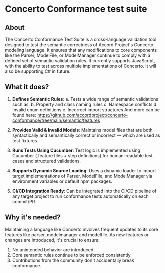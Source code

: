 # Concerto Conformance test suite
## About
The Concerto Conformance Test Suite is a cross-language validation tool designed to test the semantic correctness of Accord Project's Concerto modeling language. It ensures that any modifications to core components like the Parser, ModelFile, or ModelManager continue to comply with a defined set of semantic validation rules.
It currently supports JavaScript, with the ability to test across multiple implementations of Concerto.
It will also be supporting C# in future.
## What it does?
1. **Defines Semantic Rules**:
    a. Tests a wide range of semantic validations such as:
    b. Property and class naming rules
    c. Namespace conflicts
    d. Invalid enum definitions
    e. Incorrect import structures
       And more can be found here: https://github.com/accordproject/concerto-conformance/tree/main/semantic/features

2. **Provides Valid & Invalid Models**:
Maintains model files that are both syntactically and semantically correct or incorrect — which are used as test fixtures.

3. **Runs Tests Using Cucumber**:
Test logic is implemented using Cucumber (.feature files + step definitions) for human-readable test cases and structured validations.

4. **Supports Dynamic Source Loading**:
Uses a dynamic loader to import target implementations of Parser, ModelFile, and ModelManager via environment variables or default npm packages.

5. **CI/CD Integration Ready**:
Can be integrated into the CI/CD pipeline of any target project to run conformance tests automatically on each commit/PR.

## Why it's needed?
Maintaining a language like Concerto involves frequent updates to its core features like parser, modelmanager and modelfile. As new features or changes are introduced, it's crucial to ensure:
1. No unintended behavior are introduced
2. Core semantic rules continue to be enforced consistently
3. Contributions from the community don't accidentally break conformance.
